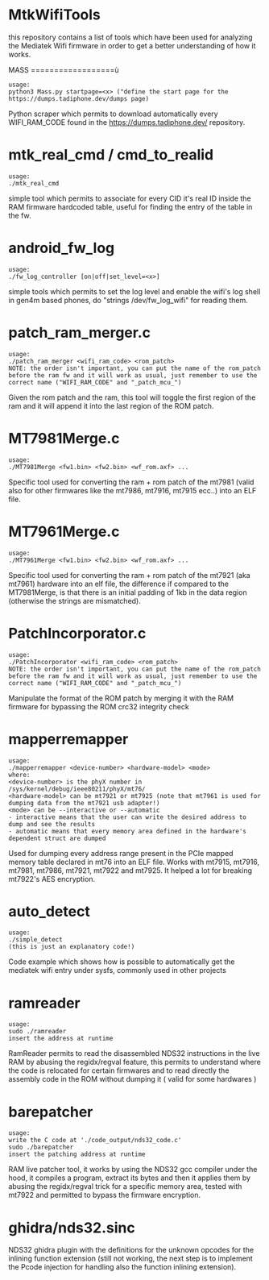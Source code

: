 MtkWifiTools
==========================

this repository contains a list of tools which have been used for analyzing the Mediatek Wifi firmware in order to get a better understanding of how it works.


MASS
==================ù

```
usage:
python3 Mass.py startpage=<x> ("define the start page for the https://dumps.tadiphone.dev/dumps page)
```

Python scraper which permits to download automatically every WIFI_RAM_CODE found in the https://dumps.tadiphone.dev/ repository.

mtk_real_cmd / cmd_to_realid
==================

```
usage:
./mtk_real_cmd
```

simple tool which permits to associate for every CID it's real ID inside the RAM firmware hardcoded table, useful for finding the entry of the table in the fw.

android_fw_log
==================

```
usage:
./fw_log_controller [on|off|set_level=<x>]
```

simple tools which permits to set the log level and enable the wifi's log shell in gen4m based phones, do "strings /dev/fw_log_wifi" for reading them.

patch_ram_merger.c
==================

```
usage:
./patch_ram_merger <wifi_ram_code> <rom_patch>
NOTE: the order isn't important, you can put the name of the rom_patch before the ram fw and it will work as usual, just remember to use the correct name ("WIFI_RAM_CODE" and "_patch_mcu_")
```

Given the rom patch and the ram, this tool will toggle the first region of the ram and it will append it into the last region of the ROM patch.

MT7981Merge.c
==================

```
usage:
./MT7981Merge <fw1.bin> <fw2.bin> <wf_rom.axf> ...
```

Specific tool used for converting the ram + rom patch of the mt7981 (valid also for other firmwares like the mt7986, mt7916, mt7915 ecc..) into an ELF file.

MT7961Merge.c
==================

```
usage:
./MT7961Merge <fw1.bin> <fw2.bin> <wf_rom.axf> ...
```

Specific tool used for converting the ram + rom patch of the mt7921 (aka mt7961) hardware into an elf file, the difference if compared to the MT7981Merge, is that there is an initial padding of 1kb in the data region (otherwise the strings are mismatched).

PatchIncorporator.c
=================

```
usage:
./PatchIncorporator <wifi_ram_code> <rom_patch>
NOTE: the order isn't important, you can put the name of the rom_patch before the ram fw and it will work as usual, just remember to use the correct name ("WIFI_RAM_CODE" and "_patch_mcu_")
```

Manipulate the format of the ROM patch by merging it with the RAM firmware for bypassing the ROM crc32 integrity check

mapperremapper
=================

```
usage:
./mapperremapper <device-number> <hardware-model> <mode>
where:
<device-number> is the phyX number in /sys/kernel/debug/ieee80211/phyX/mt76/
<hardware-model> can be mt7921 or mt7925 (note that mt7961 is used for dumping data from the mt7921 usb adapter!)
<mode> can be --interactive or --automatic
- interactive means that the user can write the desired address to dump and see the results
- automatic means that every memory area defined in the hardware's dependent struct are dumped
```

Used for dumping every address range present in the PCIe mapped memory table declared in mt76 into an ELF file. Works with mt7915, mt7916, mt7981, mt7986, mt7921, mt7922 and mt7925.
It helped a lot for breaking mt7922's AES encryption.

auto_detect
==================

```
usage:
./simple_detect
(this is just an explanatory code!)
```

Code example which shows how is possible to automatically get the mediatek wifi entry under sysfs, commonly used in other projects

ramreader
==================

```
usage:
sudo ./ramreader
insert the address at runtime
```
RamReader permits to read the disassembled NDS32 instructions in the live RAM by abusing the regidx/regval feature, this permits to understand where the code is relocated for certain firmwares and to read directly the assembly code in the ROM without dumping it
( valid for some hardwares )


barepatcher
==================

```
usage:
write the C code at './code_output/nds32_code.c'
sudo ./barepatcher
insert the patching address at runtime
```

RAM live patcher tool, it works by using the NDS32 gcc compiler under the hood, it compiles a program, extract its bytes and then it applies them by abusing the regidx/regval trick for a specific memory area, tested with mt7922 and permitted to bypass the firmware encryption.


ghidra/nds32.sinc
==================

NDS32 ghidra plugin with the definitions for the unknown opcodes for the inlining function extension (still not working, the next step is to implement the Pcode injection for handling also the function inlining extension).
